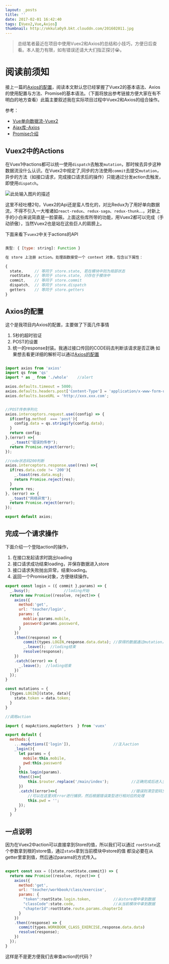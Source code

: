 ```yaml
---
layout: _posts
title: ''
date: 2017-02-01 16:42:40
tags: [Vuex2,Vue,Axios]
thumbnail: http://okkula0y9.bkt.clouddn.com/201602011.jpg
---
```


> 总结笔者最近在项目中使用Vuex2和Axios的总结和小技巧，方便日后查看。本人能力有限，如有错误还请大大们指正探讨😭。

# 阅读前须知
接上一篇的[Axios的配置][1]，阅读本文默认您已经掌握了Vuex2的基本语法、Axios的使用配置与方法、Promise的基本语法。（下面将放出参考链接方便大家在有不明白的地方查看）此篇主要叙述我在实际项目过程中Vuex2和Axios的组合操作。

参考：
- [Vue单向数据流-Vuex2][2]
- [Ajax库-Axios][3]
- [Promise介绍][4]


## Vuex2中的Actions

在Vuex1中actions都可以统一使用`dispatch`去触发`mutation`，那时候去异步这种数据流没什么认识。在Vuex2中规定了,同步的方法使用`commit`去提交`mutation`，异步的方法（如接口请求，完成接口请求后的操作）只能通过分发action去触发，即使用`dispatch`。

![此处输入图片的描述][5]

这里不经吐槽2句，Vuex2的Api还是蛮人性化的，对比Redux为了用好单向数据流，不得不引入一大堆诸如`react-redux`、`redux-saga`、`redux-thunk`...，对新上手的小白来说简直是一脸蒙蔽。上面这些库所带的功能，用Vuex2都可以完成（手动骄傲），当然Vuex2也是站在这些巨人的肩膀上。


下面来看下`vuex2`中关于actions的API
``` javascript

类型: { [type: string]: Function }

在 store 上注册 action。处理函数接受一个 context 对象，包含以下属性：

{
  state,     // 等同于 store.state, 若在模块中则为局部状态
  rootState, // 等同于 store.state, 只存在于模块中
  commit,    // 等同于 store.commit
  dispatch,  // 等同于 store.dispatch
  getters    // 等同于 store.getters
}
```


## Axios的配置

这个是我项目内Axios的配置，主要做了下面几件事情
1. 5秒的超时验证
2. POST的设置
3. 统一的response封装。我通过接口传回的CODE码去判断该请求是否正确
如果想去看更详细的解析可以通过[Axios的配置][1]

``` javascript

import axios from 'axios'
import qs from 'qs'
import * as _ from './whole'    //alert

axios.defaults.timeout = 5000;
axios.defaults.headers.post['Content-Type'] = 'application/x-www-form-urlencoded;charset=UTF-8';
axios.defaults.baseURL = 'http://xxx.xxx.com';


//POST传参序列化
axios.interceptors.request.use((config) => {
  if(config.method  === 'post'){
    config.data = qs.stringify(config.data);
  }
  return config;
},(error) =>{
   _.toast("错误的传参");
  return Promise.reject(error);
});

//code状态码200判断
axios.interceptors.response.use((res) =>{
  if(res.data.code != '200'){
    _.toast(res.data.msg);
    return Promise.reject(res);
  }
  return res;
}, (error) => {
  _.toast("网络异常");
  return Promise.reject(error);
});

export default axios;

```

## 完成一个请求操作

下面介绍一个登陆action的操作，
1. 在接口发起请求时跳出loading
2. 接口请求成功结束loading，并保存数据进入store
3. 接口请求失败抛出异常，结束loading。
4. 返回一个Promise对象，方便继续操作。

``` javascript
export const login = ({ commit },params) => {
  _.busy();               //loding开始
  return new Promise((resolve, reject)=> { 
    axios({
      method:'get',
      url: 'teacher/login',
      params: {
        moblie:params.mobile,
        password:params.password,
      }
    })
    .then((response) => {
        commit(types.LOGIN,response.data.data); //获得的数据通过mutation，存入store中
        _.leave();  //loding结束
        resolve(response);
    })
    .catch((error) => {
      _.leave();  //loding结束
    })
  });
}

const mutations = {
  [types.LOGIN](state, data){
    state.token = data.token;
  }
}

```



``` javascript
//调用action

import { mapActions,mapGetters  } from 'vuex'

export default {
  methods:{
    ...mapActions(['login']),                   //注入action
    _login(){
      let params = {
        mobile:this.mobile,
        pwd:this.password
      }
      this.login(params).
      then(()=>{
          this.$router.replace('/main/index');          //正确完成后进入主页
      })
      .catch((error)=>{                                 //错误则清空密码文本框
          //可以在这里对Error进行捕获，然后根据错误类型进行相对应的处理
          this.pwd = '';                           
      });
    }
  }

```

## 一点说明
因为在Vuex2中action可以直接拿到Store的值，所以我们可以通过 `rootState`这个参数拿到根的store值，通过`state`拿到当前模块中store的值
都没必要在从getter里拿到值，然后通过params的方式传入。

``` javascript

export const xxx = ({state,rootState,commit}) => {
  return new Promise((resolve, reject)=> { 
    axios({
      method:'get',
      url: 'teacher/workbook/class/exercise',
      params: {
        "token":rootState.login.token,          //从store根中拿到数据
        "classCode":state.code,                 //从当前模块中拿到数据
        "chapterId":rootState.route.params.chapterId
      }
    })
    .then((response) => {
      commit(types.WORKBOOK_CLASS_EXERCISE,response.data.data)
      resolve(response);
    })
  });
}

```
这样是不是更方便我们去审查action的代码？



  [1]: https://ygxdxx.coding.me/2017/01/29/Axios%E7%9A%84%E9%85%8D%E7%BD%AE/
  [2]: https://vuex.vuejs.org/zh-cn/index.html
  [3]: https://github.com/mzabriskie/axioss://vuex.vuejs.org/zh-cn/index.html
  [4]: http://www.jianshu.com/p/063f7e490e9aoss://vuex.vuejs.org/zh-cn/index.html
  [5]: https://vuex.vuejs.org/zh-cn/images/flow.png